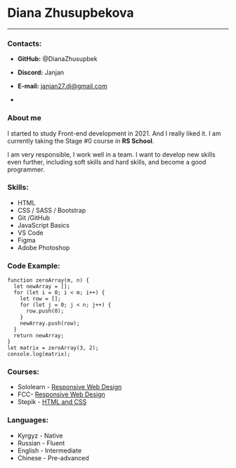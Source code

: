 # Diana Zhusupbekova
----------
### Contacts:
- **GitHub:** @DianaZhusupbek
- **Discord:** Janjan
- **E-mail:** janjan27.dj@gmail.com

- 
### About me
I started to study Front-end development in 2021. And I really liked it. I am currently taking the Stage #0 course in **RS School**. 


I am very responsible, I work well in a team. I want to develop new skills even further, including soft skills and hard skills, and become a good programmer.

### Skills:
* HTML
* CSS / SASS / Bootstrap
* Git /GitHub
* JavaScript Basics
* VS Code
* Figma
* Adobe Photoshop

### Code Example:
``` 
function zeroArray(m, n) {
  let newArray = [];
  for (let i = 0; i < m; i++) {
    let row = [];
    for (let j = 0; j < n; j++) {
      row.push(0);
    }
    newArray.push(row);
  }
  return newArray;
}
let matrix = zeroArray(3, 2);
console.log(matrix);

```
### Courses:
* Sololearn - [Responsive Web Design](https://www.sololearn.com/Certificate/1162-20437068/pdf/)
* FCC- [Responsive Web Design](https://freecodecamp.org/certification/janjanka/responsive-web-design)
* Stepik - [HTML and CSS](https://stepik.org/certificate/68245088d3b30995cf498f83c37ce1865bd49b1a.pdf)

### Languages:
* Kyrgyz - Native
* Russian - Fluent
* English - Intermediate
* Chinese - Pre-advanced
